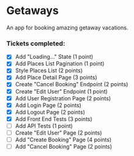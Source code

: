 # Getaways
An app for booking amazing getaway vacations.

### Tickets completed:
- [X] Add "Loading..." State (1 point)
- [X] Add Places List Pagination (1 point)
- [X] Style Places List (2 points)
- [X] Add Place Detail Page (3 points)
- [X] Create "Cancel Booking" Endpoint (2 points)
- [X] Create "Edit User" Endpoint (1 point)
- [X] Add User Registration Page (2 points)
- [X] Add Login Page (2 points)
- [X] Add Logout Page (2 points)
- [X] Add Front End Tests (3 points)
- [ ] Add API Tests (1 point)
- [ ] Create "Edit User" Page (2 points)
- [ ] Add "Create Booking" Page (4 points)
- [ ] Add "Cancel Booking" Page (2 points)
